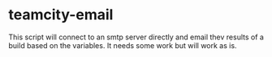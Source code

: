 # teamcity-email

This script will connect to an smtp server directly and email thev results of a build based on the variables.  It needs some work but will work as is.
